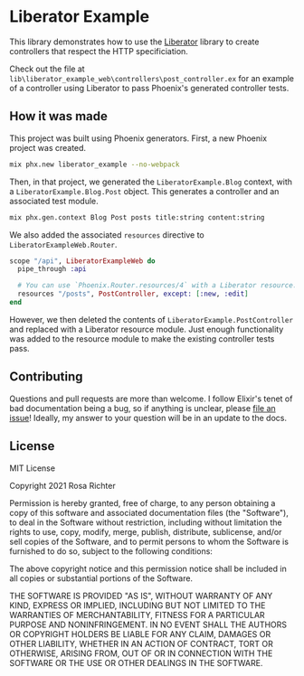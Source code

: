 # Liberator Example

This library demonstrates how to use the [Liberator] library to create controllers that respect the HTTP specificiation.

[Liberator]: https://github.com/Cantido/liberator

Check out the file at `lib\liberator_example_web\controllers\post_controller.ex` for an example of a controller using Liberator to pass Phoenix's generated controller tests.

## How it was made

This project was built using Phoenix generators.
First, a new Phoenix project was created.

```sh
mix phx.new liberator_example --no-webpack
```

Then, in that project, we generated the `LiberatorExample.Blog` context, with a `LiberatorExample.Blog.Post` object.
This generates a controller and an associated test module.

```sh
mix phx.gen.context Blog Post posts title:string content:string
```

We also added the associated `resources` directive to `LiberatorExampleWeb.Router`.

```elixir
scope "/api", LiberatorExampleWeb do
  pipe_through :api

  # You can use `Phoenix.Router.resources/4` with a Liberator resource.
  resources "/posts", PostController, except: [:new, :edit]
end
```

However, we then deleted the contents of `LiberatorExample.PostController` and replaced with a Liberator resource module.
Just enough functionality was added to the resource module to make the existing controller tests pass.

## Contributing

Questions and pull requests are more than welcome.
I follow Elixir's tenet of bad documentation being a bug,
so if anything is unclear, please [file an issue](https://github.com/Cantido/liberator_example/issues/new)!
Ideally, my answer to your question will be in an update to the docs.

## License

MIT License

Copyright 2021 Rosa Richter

Permission is hereby granted, free of charge, to any person obtaining a copy of this software and associated documentation files (the "Software"), to deal in the Software without restriction, including without limitation the rights to use, copy, modify, merge, publish, distribute, sublicense, and/or sell copies of the Software, and to permit persons to whom the Software is furnished to do so, subject to the following conditions:

The above copyright notice and this permission notice shall be included in all copies or substantial portions of the Software.

THE SOFTWARE IS PROVIDED "AS IS", WITHOUT WARRANTY OF ANY KIND, EXPRESS OR IMPLIED, INCLUDING BUT NOT LIMITED TO THE WARRANTIES OF MERCHANTABILITY, FITNESS FOR A PARTICULAR PURPOSE AND NONINFRINGEMENT. IN NO EVENT SHALL THE AUTHORS OR COPYRIGHT HOLDERS BE LIABLE FOR ANY CLAIM, DAMAGES OR OTHER LIABILITY, WHETHER IN AN ACTION OF CONTRACT, TORT OR OTHERWISE, ARISING FROM, OUT OF OR IN CONNECTION WITH THE SOFTWARE OR THE USE OR OTHER DEALINGS IN THE SOFTWARE.
